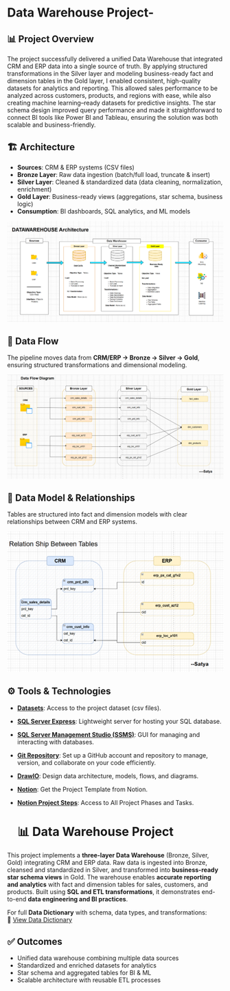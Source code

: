 # Data Warehouse Project-

## 📊 Project Overview

The project successfully delivered a unified Data Warehouse that integrated CRM and ERP data into a single source of truth. By applying structured transformations in the Silver layer and modeling business-ready fact and dimension tables in the Gold layer, I enabled consistent, high-quality datasets for analytics and reporting. This allowed sales performance to be analyzed across customers, products, and regions with ease, while also creating machine learning–ready datasets for predictive insights. The star schema design improved query performance and made it straightforward to connect BI tools like Power BI and Tableau, ensuring the solution was both scalable and business-friendly.

## 🏗️ Architecture
- **Sources**: CRM & ERP systems (CSV files)  
- **Bronze Layer**: Raw data ingestion (batch/full load, truncate & insert)  
- **Silver Layer**: Cleaned & standardized data (data cleaning, normalization, enrichment)  
- **Gold Layer**: Business-ready views (aggregations, star schema, business logic)  
- **Consumption**: BI dashboards, SQL analytics, and ML models  

<p align="center">
  <img src="docs/Data Arch.png" alt="Architecture" width="700"/>
</p>


## 🔄 Data Flow
The pipeline moves data from **CRM/ERP → Bronze → Silver → Gold**, ensuring structured transformations and dimensional modeling.

<p align="center">
  <img src="docs/Data Flow Diagram.png" alt="Architecture" width="700"/>
</p>


## 🔗 Data Model & Relationships
Tables are structured into fact and dimension models with clear relationships between CRM and ERP systems.

<p align="center">
  <img src="docs/Relationship between Tables.png" alt="Architecture" width="700"/>
</p>

## ⚙️ Tools & Technologies

- [**Datasets**](): Access to the project dataset (csv files).  
- [**SQL Server Express**](https://www.microsoft.com/en-us/sql-server/sql-server-downloads): Lightweight server for hosting your SQL database.  
- [**SQL Server Management Studio (SSMS)**](https://learn.microsoft.com/en-us/ssms/): GUI for managing and interacting with databases.  
- [**Git Repository**](https://github.com/YourUsername/YourRepoName): Set up a GitHub account and repository to manage, version, and collaborate on your code efficiently.  
- [**DrawIO**](https://app.diagrams.net/): Design data architecture, models, flows, and diagrams.  
- [**Notion**](https://www.notion.com/): Get the Project Template from Notion.  
- [**Notion Project Steps**](https://www.notion.so/1fa89e06dbb68075a22df2ede03bc96b?v=1fa89e06dbb6806fa29b000c942c00f8&source=copy_link): Access to All Project Phases and Tasks.

  # 📊 Data Warehouse Project

This project implements a **three-layer Data Warehouse** (Bronze, Silver, Gold) integrating CRM and ERP data. Raw data is ingested into Bronze, cleansed and standardized in Silver, and transformed into **business-ready star schema views** in Gold. The warehouse enables **accurate reporting and analytics** with fact and dimension tables for sales, customers, and products. Built using **SQL and ETL transformations**, it demonstrates end-to-end **data engineering and BI practices**.

For full **Data Dictionary** with schema, data types, and transformations:  
📄 [View Data Dictionary](./data-dictionary.md)



## ✅ Outcomes
- Unified data warehouse combining multiple data sources  
- Standardized and enriched datasets for analytics  
- Star schema and aggregated tables for BI & ML  
- Scalable architecture with reusable ETL processes  


